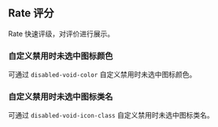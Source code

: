 <div class="demo-header">
<p class="overviewicon">
  <span class="wapi-ui-alert"/>
</p>

## Rate 评分

<nova-uxlink widget-name="Rate"></nova-uxlink>

Rate 快速评级，对评价进行展示。

</div>

### 自定义禁用时未选中图标颜色

可通过 `disabled-void-color` 自定义禁用时未选中图标颜色。

<nova-demo-view link="rate/disabled-not-selected-color.vue"></nova-demo-view>

### 自定义禁用时未选中图标类名

可通过 `disabled-void-icon-class` 自定义禁用时未选中图标类名。

<nova-demo-view link="rate/disabled-not-selected-class.vue"></nova-demo-view>

<br />
